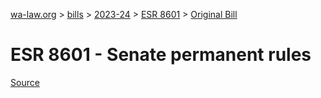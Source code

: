 [wa-law.org](/) > [bills](/bills/) > [2023-24](/bills/2023-24) > [ESR 8601](/bills/2023-24/esr/8601/) > [Original Bill](/bills/2023-24/esr/8601/1/)

# ESR 8601 - Senate permanent rules

[Source](http://lawfilesext.leg.wa.gov/biennium/2023-24/Pdf/Bills/Senate%20Resolutions/8601-.pdf)
